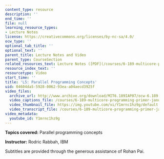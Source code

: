 ```yaml
---
content_type: resource
description: ''
end_time: ''
file: null
learning_resource_types:
- Lecture Notes
license: https://creativecommons.org/licenses/by-nc-sa/4.0/
ocw_type: ''
optional_tab_title: ''
optional_text: ''
parent_title: Lecture Notes and Video
parent_type: CourseSection
related_resources_text: Lecture Notes ([PDF](/courses/6-189-multicore-programming-primer-january-iap-2007/resources/lec5parallelism))
resource_index_text: ''
resourcetype: Video
start_time: ''
title: 'L5: Parallel Programming Concepts'
uid: 04604da5-5928-0062-93ea-a04aecd3925f
video_files:
  archive_url: http://www.archive.org/download/MIT6.189IAP07/ocw-6.189-iap07-lec05_300k.mp4
  video_captions_file: /courses/6-189-multicore-programming-primer-january-iap-2007/d659076bf5855541a9900d7484612adb_Y1mrnc1hz9g.vtt
  video_thumbnail_file: https://img.youtube.com/vi/Y1mrnc1hz9g/default.jpg
  video_transcript_file: /courses/6-189-multicore-programming-primer-january-iap-2007/e3c146574aeab7d5c6619dbc8e9fb12e_Y1mrnc1hz9g.pdf
video_metadata:
  youtube_id: Y1mrnc1hz9g
---
```


**Topics covered:** Parallel programming concepts

**Instructor:** Rodric Rabbah, IBM

Subtitles are provided through the generous assistance of Rohan Pai.

